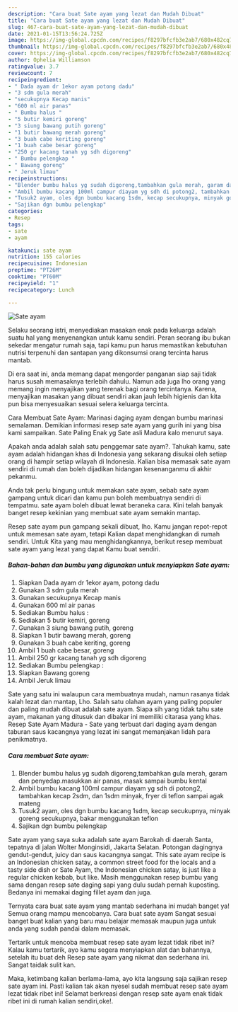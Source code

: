 ```yaml
---
description: "Cara buat Sate ayam yang lezat dan Mudah Dibuat"
title: "Cara buat Sate ayam yang lezat dan Mudah Dibuat"
slug: 467-cara-buat-sate-ayam-yang-lezat-dan-mudah-dibuat
date: 2021-01-15T13:56:24.725Z
image: https://img-global.cpcdn.com/recipes/f8297bfcfb3e2ab7/680x482cq70/sate-ayam-foto-resep-utama.jpg
thumbnail: https://img-global.cpcdn.com/recipes/f8297bfcfb3e2ab7/680x482cq70/sate-ayam-foto-resep-utama.jpg
cover: https://img-global.cpcdn.com/recipes/f8297bfcfb3e2ab7/680x482cq70/sate-ayam-foto-resep-utama.jpg
author: Ophelia Williamson
ratingvalue: 3.7
reviewcount: 7
recipeingredient:
- " Dada ayam dr 1ekor ayam potong dadu"
- "3 sdm gula merah"
- "secukupnya Kecap manis"
- "600 ml air panas"
- " Bumbu halus "
- "5 butir kemiri goreng"
- "3 siung bawang putih goreng"
- "1 butir bawang merah goreng"
- "3 buah cabe keriting goreng"
- "1 buah cabe besar goreng"
- "250 gr kacang tanah yg sdh digoreng"
- " Bumbu pelengkap "
- " Bawang goreng"
- " Jeruk limau"
recipeinstructions:
- "Blender bumbu halus yg sudah digoreng,tambahkan gula merah, garam dan penyedap.masukkan air panas, masak sampai bumbu kental"
- "Ambil bumbu kacang 100ml campur diayam yg sdh di potong2, tambahkan kecap 2sdm, dan 1sdm minyak, fryer di teflon sampai agak mateng"
- "Tusuk2 ayam, oles dgn bumbu kacang 1sdm, kecap secukupnya, minyak goreng secukupnya, bakar menggunakan teflon"
- "Sajikan dgn bumbu pelengkap"
categories:
- Resep
tags:
- sate
- ayam

katakunci: sate ayam 
nutrition: 155 calories
recipecuisine: Indonesian
preptime: "PT26M"
cooktime: "PT60M"
recipeyield: "1"
recipecategory: Lunch

---
```



![Sate ayam](https://img-global.cpcdn.com/recipes/f8297bfcfb3e2ab7/680x482cq70/sate-ayam-foto-resep-utama.jpg)

Selaku seorang istri, menyediakan masakan enak pada keluarga adalah suatu hal yang menyenangkan untuk kamu sendiri. Peran seorang ibu bukan sekedar mengatur rumah saja, tapi kamu pun harus memastikan kebutuhan nutrisi terpenuhi dan santapan yang dikonsumsi orang tercinta harus mantab.

Di era  saat ini, anda memang dapat mengorder panganan siap saji tidak harus susah memasaknya terlebih dahulu. Namun ada juga lho orang yang memang ingin menyajikan yang terenak bagi orang tercintanya. Karena, menyajikan masakan yang dibuat sendiri akan jauh lebih higienis dan kita pun bisa menyesuaikan sesuai selera keluarga tercinta. 

Cara Membuat Sate Ayam: Marinasi daging ayam dengan bumbu marinasi semalaman. Demikian informasi resep sate ayam yang gurih ini yang bisa kami sampaikan. Sate Paling Enak yg Sate asli Madura kalo menurut saya.

Apakah anda adalah salah satu penggemar sate ayam?. Tahukah kamu, sate ayam adalah hidangan khas di Indonesia yang sekarang disukai oleh setiap orang di hampir setiap wilayah di Indonesia. Kalian bisa memasak sate ayam sendiri di rumah dan boleh dijadikan hidangan kesenanganmu di akhir pekanmu.

Anda tak perlu bingung untuk memakan sate ayam, sebab sate ayam gampang untuk dicari dan kamu pun boleh membuatnya sendiri di tempatmu. sate ayam boleh dibuat lewat beraneka cara. Kini telah banyak banget resep kekinian yang membuat sate ayam semakin mantap.

Resep sate ayam pun gampang sekali dibuat, lho. Kamu jangan repot-repot untuk memesan sate ayam, tetapi Kalian dapat menghidangkan di rumah sendiri. Untuk Kita yang mau menghidangkannya, berikut resep membuat sate ayam yang lezat yang dapat Kamu buat sendiri.

<!--inarticleads1-->

##### Bahan-bahan dan bumbu yang digunakan untuk menyiapkan Sate ayam:

1. Siapkan  Dada ayam dr 1ekor ayam, potong dadu
1. Gunakan 3 sdm gula merah
1. Gunakan secukupnya Kecap manis
1. Gunakan 600 ml air panas
1. Sediakan  Bumbu halus :
1. Sediakan 5 butir kemiri, goreng
1. Gunakan 3 siung bawang putih, goreng
1. Siapkan 1 butir bawang merah, goreng
1. Gunakan 3 buah cabe keriting, goreng
1. Ambil 1 buah cabe besar, goreng
1. Ambil 250 gr kacang tanah yg sdh digoreng
1. Sediakan  Bumbu pelengkap :
1. Siapkan  Bawang goreng
1. Ambil  Jeruk limau


Sate yang satu ini walaupun cara membuatnya mudah, namun rasanya tidak kalah lezat dan mantap, Lho. Salah satu olahan ayam yang paling populer dan paling mudah dibuat adalah sate ayam. Siapa sih yang tidak tahu sate ayam, makanan yang ditusuk dan dibakar ini memiliki citarasa yang khas. Resep Sate Ayam Madura - Sate yang terbuat dari daging ayam dengan taburan saus kacangnya yang lezat ini sangat memanjakan lidah para penikmatnya. 

<!--inarticleads2-->

##### Cara membuat Sate ayam:

1. Blender bumbu halus yg sudah digoreng,tambahkan gula merah, garam dan penyedap.masukkan air panas, masak sampai bumbu kental
1. Ambil bumbu kacang 100ml campur diayam yg sdh di potong2, tambahkan kecap 2sdm, dan 1sdm minyak, fryer di teflon sampai agak mateng
1. Tusuk2 ayam, oles dgn bumbu kacang 1sdm, kecap secukupnya, minyak goreng secukupnya, bakar menggunakan teflon
1. Sajikan dgn bumbu pelengkap


Sate ayam yang saya suka adalah sate ayam Barokah di daerah Santa, tepatnya di jalan Wolter Monginsidi, Jakarta Selatan. Potongan dagingnya gendut-gendut, juicy dan saus kacangnya sangat. This sate ayam recipe is an Indonesian chicken satay, a common street food for the locals and a tasty side dish or Sate Ayam, the Indonesian chicken satay, is just like a regular chicken kebab, but like. Masih menggunakan resep bumbu yang sama dengan resep sate daging sapi yang dulu sudah pernah kuposting. Bedanya ini memakai daging fillet ayam dan juga. 

Ternyata cara buat sate ayam yang mantab sederhana ini mudah banget ya! Semua orang mampu mencobanya. Cara buat sate ayam Sangat sesuai banget buat kalian yang baru mau belajar memasak maupun juga untuk anda yang sudah pandai dalam memasak.

Tertarik untuk mencoba membuat resep sate ayam lezat tidak ribet ini? Kalau kamu tertarik, ayo kamu segera menyiapkan alat dan bahannya, setelah itu buat deh Resep sate ayam yang nikmat dan sederhana ini. Sangat taidak sulit kan. 

Maka, ketimbang kalian berlama-lama, ayo kita langsung saja sajikan resep sate ayam ini. Pasti kalian tak akan nyesel sudah membuat resep sate ayam lezat tidak ribet ini! Selamat berkreasi dengan resep sate ayam enak tidak ribet ini di rumah kalian sendiri,oke!.

